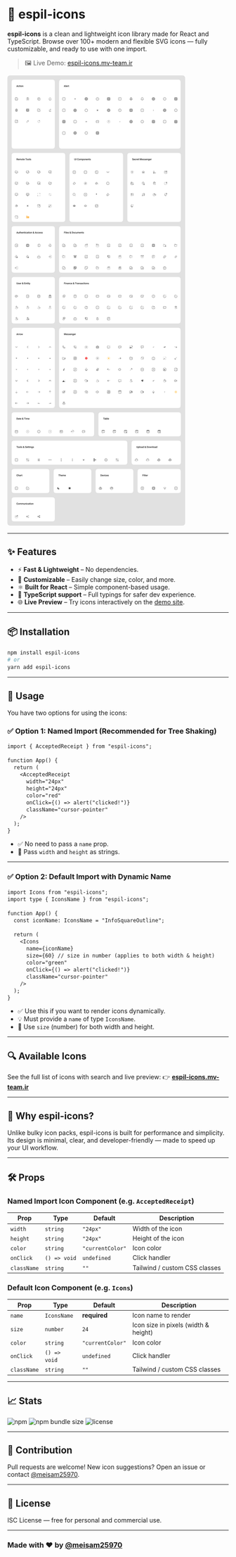 # 🌟 espil-icons

**espil-icons** is a clean and lightweight icon library made for React and TypeScript.
Browse over 100+ modern and flexible SVG icons — fully customizable, and ready to use with one import.

> 🖼️ Live Demo: [espil-icons.mv-team.ir](https://espil-icons.mv-team.ir)

![Icon Pack Preview](./Icon-Pack.jpg)

---

## ✨ Features

- ⚡ **Fast & Lightweight** – No dependencies.
- 🎨 **Customizable** – Easily change size, color, and more.
- ⚛️ **Built for React** – Simple component-based usage.
- 🔐 **TypeScript support** – Full typings for safer dev experience.
- 🌐 **Live Preview** – Try icons interactively on the [demo site](https://espil-icons.mv-team.ir).

---

## 📦 Installation

```bash
npm install espil-icons
# or
yarn add espil-icons
```

---

## 🧩 Usage

You have two options for using the icons:

### ✅ Option 1: Named Import (Recommended for Tree Shaking)

```tsx
import { AcceptedReceipt } from "espil-icons";

function App() {
  return (
    <AcceptedReceipt
      width="24px"
      height="24px"
      color="red"
      onClick={() => alert("clicked!")}
      className="cursor-pointer"
    />
  );
}
```

- ✅ No need to pass a `name` prop.
- 🎯 Pass `width` and `height` as strings.

---

### ✅ Option 2: Default Import with Dynamic Name

```tsx
import Icons from "espil-icons";
import type { IconsName } from "espil-icons";

function App() {
  const iconName: IconsName = "InfoSquareOutline";

  return (
    <Icons
      name={iconName}
      size={60} // size in number (applies to both width & height)
      color="green"
      onClick={() => alert("clicked!")}
      className="cursor-pointer"
    />
  );
}
```

- ✅ Use this if you want to render icons dynamically.
- 💡 Must provide a `name` of type `IconsName`.
- 📏 Use `size` (number) for both width and height.

---

## 🔍 Available Icons

See the full list of icons with search and live preview:
👉 **[espil-icons.mv-team.ir](https://espil-icons.mv-team.ir)**

---

## 🧠 Why espil-icons?

Unlike bulky icon packs, espil-icons is built for performance and simplicity.
Its design is minimal, clear, and developer-friendly — made to speed up your UI workflow.

---

## 🛠 Props

### Named Import Icon Component (e.g. `AcceptedReceipt`)

| Prop        | Type         | Default          | Description                   |
| ----------- | ------------ | ---------------- | ----------------------------- |
| `width`     | `string`     | `"24px"`         | Width of the icon             |
| `height`    | `string`     | `"24px"`         | Height of the icon            |
| `color`     | `string`     | `"currentColor"` | Icon color                    |
| `onClick`   | `() => void` | `undefined`      | Click handler                 |
| `className` | `string`     | `""`             | Tailwind / custom CSS classes |

### Default Icon Component (e.g. `Icons`)

| Prop        | Type         | Default          | Description                          |
| ----------- | ------------ | ---------------- | ------------------------------------ |
| `name`      | `IconsName`  | **required**     | Icon name to render                  |
| `size`      | `number`     | `24`             | Icon size in pixels (width & height) |
| `color`     | `string`     | `"currentColor"` | Icon color                           |
| `onClick`   | `() => void` | `undefined`      | Click handler                        |
| `className` | `string`     | `""`             | Tailwind / custom CSS classes        |

---

## 📈 Stats

![npm](https://img.shields.io/npm/v/espil-icons)
![npm bundle size](https://img.shields.io/bundlephobia/minzip/espil-icons)
![license](https://img.shields.io/npm/l/espil-icons)

---

## 📮 Contribution

Pull requests are welcome!
New icon suggestions? Open an issue or contact [@meisam25970](https://npmjs.com/~meisam25970).

---

## 📜 License

ISC License — free for personal and commercial use.

---

### Made with ❤️ by [@meisam25970](https://github.com/meisam25970)
